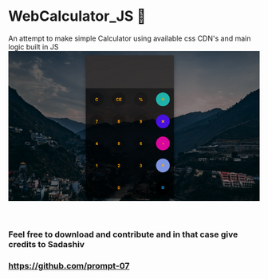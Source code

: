 # **WebCalculator_JS 📲**
An attempt to make simple Calculator using available css CDN's and main logic built in JS
![DemoImg here](https://raw.githubusercontent.com/prompt-07/WebCalculator_JS/master/DemoCalculator.png "WebCalculator_vJS")

<br>

### Feel free to download and contribute and in that case give credits to Sadashiv
### **https://github.com/prompt-07**
